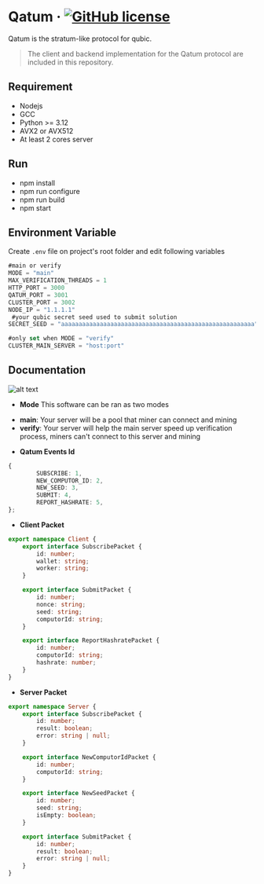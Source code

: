 # Qatum &middot; [![GitHub license](https://img.shields.io/badge/license-MIT-blue.svg)]()

Qatum is the stratum-like protocol for qubic.

> The client and backend implementation for the Qatum protocol are included in this repository.

## Requirement

-   Nodejs
-   GCC
-   Python >= 3.12
-   AVX2 or AVX512
-   At least 2 cores server

## Run

-   npm install
-   npm run configure
-   npm run build
-   npm start

## Environment Variable

Create `.env` file on project's root folder and edit following variables

```ts
#main or verify
MODE = "main"
MAX_VERIFICATION_THREADS = 1
HTTP_PORT = 3000
QATUM_PORT = 3001
CLUSTER_PORT = 3002
NODE_IP = "1.1.1.1"
 #your qubic secret seed used to submit solution
SECRET_SEED = "aaaaaaaaaaaaaaaaaaaaaaaaaaaaaaaaaaaaaaaaaaaaaaaaaaaaaaa"

#only set when MODE = "verify"
CLUSTER_MAIN_SERVER = "host:port"
```

## Documentation

![alt text](https://imgur.com/mQLY3W7.png)

-   **Mode**
    This software can be ran as two modes

*   **main**: Your server will be a pool that miner can connect and mining
*   **verify**: Your server will help the main server speed up verification process, miners can't connect to this server and mining

-   **Qatum Events Id**

```ts
{
        SUBSCRIBE: 1,
        NEW_COMPUTOR_ID: 2,
        NEW_SEED: 3,
        SUBMIT: 4,
        REPORT_HASHRATE: 5,
};
```

-   **Client Packet**

```ts
export namespace Client {
    export interface SubscribePacket {
        id: number;
        wallet: string;
        worker: string;
    }

    export interface SubmitPacket {
        id: number;
        nonce: string;
        seed: string;
        computorId: string;
    }

    export interface ReportHashratePacket {
        id: number;
        computorId: string;
        hashrate: number;
    }
}
```

-   **Server Packet**

```ts
export namespace Server {
    export interface SubscribePacket {
        id: number;
        result: boolean;
        error: string | null;
    }

    export interface NewComputorIdPacket {
        id: number;
        computorId: string;
    }

    export interface NewSeedPacket {
        id: number;
        seed: string;
        isEmpty: boolean;
    }

    export interface SubmitPacket {
        id: number;
        result: boolean;
        error: string | null;
    }
}
```

